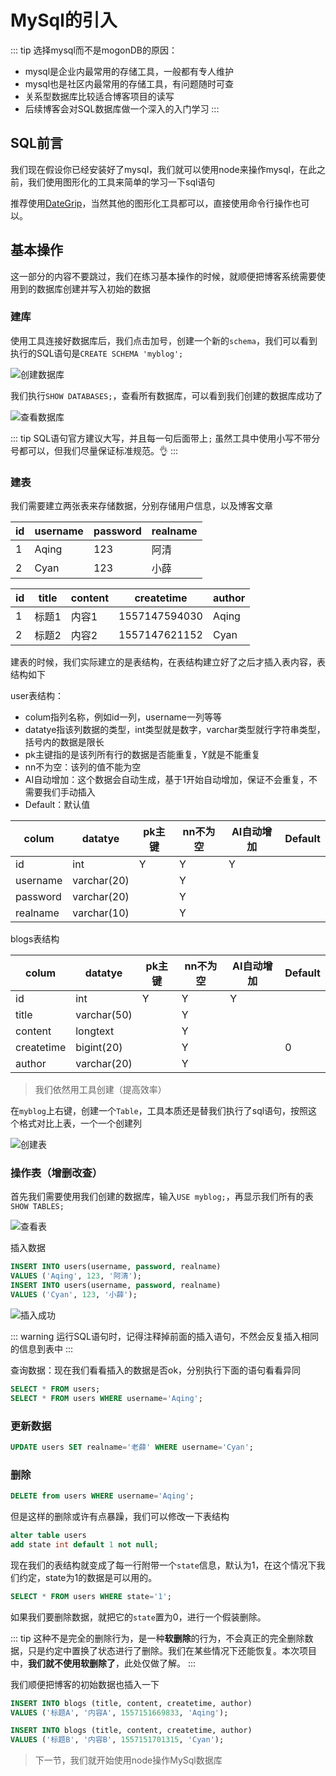 # MySql的引入

::: tip
选择mysql而不是mogonDB的原因：

- mysql是企业内最常用的存储工具，一般都有专人维护
- mysql也是社区内最常用的存储工具，有问题随时可查
- 关系型数据库比较适合博客项目的读写
- 后续博客会对SQL数据库做一个深入的入门学习
:::

## SQL前言

我们现在假设你已经安装好了mysql，我们就可以使用node来操作mysql，在此之前，我们使用图形化的工具来简单的学习一下sql语句

推荐使用[DateGrip](https://www.jetbrains.com/datagrip/)，当然其他的图形化工具都可以，直接使用命令行操作也可以。

## 基本操作

这一部分的内容不要跳过，我们在练习基本操作的时候，就顺便把博客系统需要使用到的数据库创建并写入初始的数据

### 建库

使用工具连接好数据库后，我们点击加号，创建一个新的`schema`，我们可以看到执行的SQL语句是`CREATE SCHEMA 'myblog';`

![创建数据库](./images/create.png)

我们执行`SHOW DATABASES;`，查看所有数据库，可以看到我们创建的数据库成功了

![查看数据库](./images/showdatabase.png)

::: tip
SQL语句官方建议大写，并且每一句后面带上`;` 虽然工具中使用小写不带分号都可以，但我们尽量保证标准规范。:ok_hand:
:::

### 建表

我们需要建立两张表来存储数据，分别存储用户信息，以及博客文章

| id  | username | password | realname |
| --- | -------- | -------- | -------- |
| 1   | Aqing    | 123      | 阿清     |
| 2   | Cyan     | 123      | 小薛     |

| id  | title | content | createtime    | author |
| --- | ----- | ------- | ------------- | ------ |
| 1   | 标题1 | 内容1   | 1557147594030 | Aqing  |
| 2   | 标题2 | 内容2   | 1557147621152 | Cyan   |

建表的时候，我们实际建立的是表结构，在表结构建立好了之后才插入表内容，表结构如下

user表结构：

- colum指列名称，例如id一列，username一列等等
- datatye指该列数据的类型，int类型就是数字，varchar类型就行字符串类型，括号内的数据是限长
- pk主键指的是该列所有行的数据是否能重复，Y就是不能重复
- nn不为空：该列的值不能为空
- AI自动增加：这个数据会自动生成，基于1开始自动增加，保证不会重复，不需要我们手动插入
- Default：默认值

| colum    | datatye     | pk主键 | nn不为空 | AI自动增加 | Default |
| -------- | ----------- | ------ | -------- | ---------- | ------- |
| id       | int         | Y      | Y        | Y          |         |
| username | varchar(20) |        | Y        |            |         |
| password | varchar(20) |        | Y        |            |         |
| realname | varchar(10) |        | Y        |            |         |

blogs表结构

| colum      | datatye     | pk主键 | nn不为空 | AI自动增加 | Default |
| ---------- | ----------- | ------ | -------- | ---------- | ------- |
| id         | int         | Y      | Y        | Y          |         |
| title      | varchar(50) |        | Y        |            |         |
| content    | longtext    |        | Y        |            |         |
| createtime | bigint(20)  |        | Y        |            | 0       |
| author     | varchar(20) |        | Y        |            |         |

> 我们依然用工具创建（提高效率）

在`myblog`上右键，创建一个`Table`，工具本质还是替我们执行了sql语句，按照这个格式对比上表，一个一个创建列

![创建表](./images/createtable.png)

### 操作表（增删改查）

首先我们需要使用我们创建的数据库，输入`USE myblog;`，再显示我们所有的表`SHOW TABLES;`

![查看表](./images/showtables.png)

插入数据

```sql
INSERT INTO users(username, password, realname)
VALUES ('Aqing', 123, '阿清');
INSERT INTO users(username, password, realname)
VALUES ('Cyan', 123, '小薛');
```

![插入成功](./images/success.png)

::: warning
运行SQL语句时，记得注释掉前面的插入语句，不然会反复插入相同的信息到表中
:::

查询数据：现在我们看看插入的数据是否ok，分别执行下面的语句看看异同

```sql
SELECT * FROM users;
SELECT * FROM users WHERE username='Aqing';
```

### 更新数据

```sql
UPDATE users SET realname='老薛' WHERE username='Cyan';
```

### 删除

```sql
DELETE from users WHERE username='Aqing';
```

但是这样的删除或许有点暴躁，我们可以修改一下表结构

```sql
alter table users
add state int default 1 not null;
```

现在我们的表结构就变成了每一行附带一个`state`信息，默认为1，在这个情况下我们约定，state为1的数据是可以用的。

```sql
SELECT * FROM users WHERE state='1';
```

如果我们要删除数据，就把它的`state`置为0，进行一个假装删除。

::: tip
这种不是完全的删除行为，是一种**软删除**的行为，不会真正的完全删除数据，只是约定中置换了状态进行了删除。我们在某些情况下还能恢复。本次项目中，**我们就不使用软删除了**，此处仅做了解。
:::

我们顺便把博客的初始数据也插入一下

```sql
INSERT INTO blogs (title, content, createtime, author)
VALUES ('标题A', '内容A', 1557151669833, 'Aqing');

INSERT INTO blogs (title, content, createtime, author)
VALUES ('标题B', '内容B', 1557151701315, 'Cyan');
```

> 下一节，我们就开始使用node操作MySql数据库